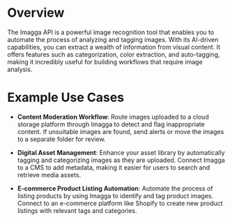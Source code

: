 # Overview

The Imagga API is a powerful image recognition tool that enables you to automate the process of analyzing and tagging images. With its AI-driven capabilities, you can extract a wealth of information from visual content. It offers features such as categorization, color extraction, and auto-tagging, making it incredibly useful for building workflows that require image analysis.

# Example Use Cases

- **Content Moderation Workflow**: Route images uploaded to a cloud storage platform through Imagga to detect and flag inappropriate content. If unsuitable images are found, send alerts or move the images to a separate folder for review.

- **Digital Asset Management**: Enhance your asset library by automatically tagging and categorizing images as they are uploaded. Connect Imagga to a CMS to add metadata, making it easier for users to search and retrieve media assets.

- **E-commerce Product Listing Automation**: Automate the process of listing products by using Imagga to identify and tag product images. Connect to an e-commerce platform like Shopify to create new product listings with relevant tags and categories.
